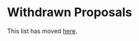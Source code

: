 # Withdrawn Proposals

This list has moved [here](https://github.com/tc39/proposals/blob/HEAD/inactive-proposals.md).
